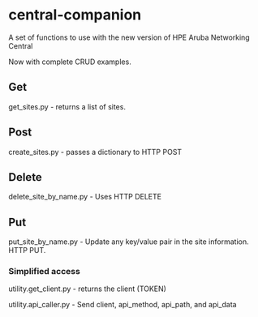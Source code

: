 # central-companion
A set of functions to use with the new version of HPE Aruba Networking Central


Now with complete CRUD examples.

## Get
get_sites.py - returns a list of sites.

## Post
create_sites.py - passes a dictionary to HTTP POST

## Delete
delete_site_by_name.py - Uses HTTP DELETE

## Put
put_site_by_name.py - Update any key/value pair in the site information. HTTP PUT.


### Simplified access

utility.get_client.py - returns the client (TOKEN)

utility.api_caller.py - Send client, api_method, api_path, and api_data
